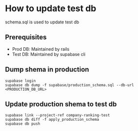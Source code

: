 # How to update test db

schema.sql is used to update test db

## Prerequisites
- Prod DB: Maintained by rails
- Test DB: Maintained by supabase cli

## Dump shema in production

```
supabase login
supabase db dump -f supabase/production_schema.sql --db-url <PRODUCTION_DB_URL>
```

## Update production shema to test db
```
supabase link --project-ref company-ranking-test
supabase db diff -f apply_production_schema
supabase db push
```
